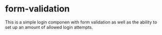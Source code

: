 # form-validation
This is a simple login componen with form validation as well as the ability to set up an amount of allowed login attempts.
